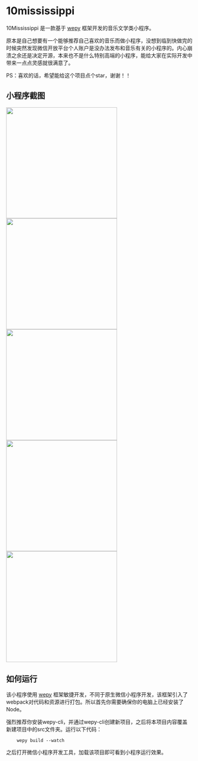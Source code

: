 # 10mississippi
10Mississippi 是一款基于 [wepy](https://tencent.github.io/wepy/) 框架开发的音乐文学类小程序。

原本是自己想要有一个能够推荐自己喜欢的音乐而做小程序，没想到临到快做完的时候突然发现微信开放平台个人账户是没办法发布和音乐有关的小程序的。内心崩溃之余还是决定开源，本来也不是什么特别高端的小程序，能给大家在实际开发中带来一点点灵感就很满意了。

PS：喜欢的话，希望能给这个项目点个star，谢谢！！

## 小程序截图

<img src="https://raw.githubusercontent.com/wiki/getatny/10mississippi/1.png" width="300"></img>
<img src="https://raw.githubusercontent.com/wiki/getatny/10mississippi/2.png" width="300"></img>
<img src="https://raw.githubusercontent.com/wiki/getatny/10mississippi/3.png" width="300"></img>
<img src="https://raw.githubusercontent.com/wiki/getatny/10mississippi/4.png" width="300"></img>
<img src="https://raw.githubusercontent.com/wiki/getatny/10mississippi/5.png" width="300"></img>

## 如何运行
该小程序使用 [wepy](https://tencent.github.io/wepy/) 框架敏捷开发，不同于原生微信小程序开发，该框架引入了webpack对代码和资源进行打包。所以首先你需要确保你的电脑上已经安装了Node。

强烈推荐你安装wepy-cli，并通过wepy-cli创建新项目，之后将本项目内容覆盖新建项目中的src文件夹。运行以下代码：

```
    wepy build --watch
```

之后打开微信小程序开发工具，加载该项目即可看到小程序运行效果。

